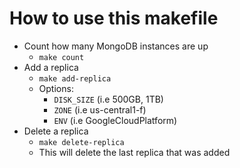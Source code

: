 # How to use this makefile
- Count how many MongoDB instances are up
   - ```make count```
- Add a replica
   - ```make add-replica```
   - Options:
     - ```DISK_SIZE``` (i.e 500GB, 1TB)
     - ```ZONE``` (i.e us-central1-f)
     - ```ENV``` (i.e GoogleCloudPlatform)
- Delete a replica
   - ```make delete-replica```
   - This will delete the last replica that was added